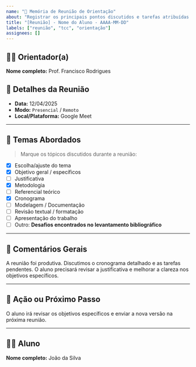 ```yaml
---
name: "📘 Memória de Reunião de Orientação"
about: "Registrar os principais pontos discutidos e tarefas atribuídas em reunião de orientação de TCC."
title: "[Reunião] - Nome do Aluno - AAAA-MM-DD"
labels: ["reunião", "tcc", "orientação"]
assignees: []
---
```


## 👨‍🏫 Orientador(a)
**Nome completo:** Prof. Francisco Rodrigues

## 📅 Detalhes da Reunião

- **Data:** 12/04/2025
- **Modo:** `Presencial` / `Remoto`
- **Local/Plataforma:** Google Meet

---

## 📌 Temas Abordados
> Marque os tópicos discutidos durante a reunião:

- [x] Escolha/ajuste do tema  
- [x] Objetivo geral / específicos  
- [ ] Justificativa  
- [x] Metodologia  
- [ ] Referencial teórico  
- [x] Cronograma  
- [ ] Modelagem / Documentação  
- [ ] Revisão textual / formatação  
- [ ] Apresentação do trabalho  
- [ ] Outro: **Desafios encontrados no levantamento bibliográfico**

---

## 📝 Comentários Gerais

A reunião foi produtiva. Discutimos o cronograma detalhado e as tarefas pendentes. O aluno precisará revisar a justificativa e melhorar a clareza nos objetivos específicos.

---

## 🚀 Ação ou Próximo Passo

O aluno irá revisar os objetivos específicos e enviar a nova versão na próxima reunião.

---

## 🧑‍🎓 Aluno
**Nome completo:** João da Silva
